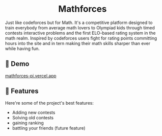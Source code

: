 <h1 align="center" id="title">Mathforces</h1>

<p id="description">Just like codeforces but for Math. It's a competitive platform designed to train everybody from average math lovers to Olympiad kids through timed contests interactive problems and the first ELO-based rating system in the math realm. Inspired by codeforces users fight for rating points committing hours into the site and in tern making their math skills sharper than ever while having fun.</p>

<h2>🚀 Demo</h2>

[mathforces-pi.vercel.app](mathforces-pi.vercel.app)

  
  
<h2>🧐 Features</h2>

Here're some of the project's best features:

*   Adding new contests
*   Solving old contests
*   gaining ranking
*   battling your friends (future feature)
